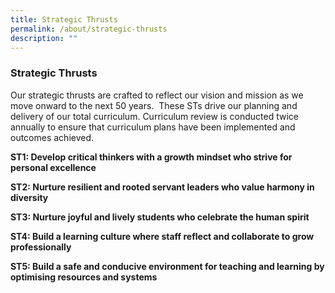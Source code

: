 ```yaml
---
title: Strategic Thrusts
permalink: /about/strategic-thrusts
description: ""
---
```

### Strategic Thrusts

Our strategic thrusts are crafted to reflect our vision and mission as we move onward to the next 50 years.  These STs drive our planning and delivery of our total curriculum. Curriculum review is conducted twice annually to ensure that curriculum plans have been implemented and outcomes achieved.

**ST1: Develop critical thinkers with a growth mindset who strive for personal excellence**

**ST2: Nurture resilient and rooted servant leaders who value harmony in diversity**

**ST3: Nurture joyful and lively students who celebrate the human spirit**

**ST4: Build a learning culture where staff reflect and collaborate to grow professionally**

**ST5: Build a safe and conducive environment for teaching and learning by optimising resources and systems**